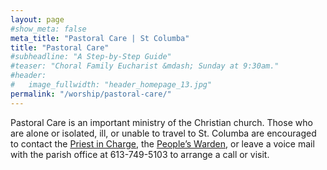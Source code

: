```yaml
---
layout: page
#show_meta: false
meta_title: "Pastoral Care | St Columba"
title: "Pastoral Care"
#subheadline: "A Step-by-Step Guide"
#teaser: "Choral Family Eucharist &mdash; Sunday at 9:30am."
#header:
#   image_fullwidth: "header_homepage_13.jpg"
permalink: "/worship/pastoral-care/"
---
```

Pastoral Care is an important ministry of the Christian church. Those who are alone or isolated, ill, or unable to travel to St. Columba are encouraged to contact the [Priest in Charge][1], the [People’s Warden][2], or leave a voice mail with the parish office at 613-749-5103 to arrange a call or visit.

 [1]: mailto:rector@stcolumbaottawa.ca
 [2]: mailto:peoples.warden@stcolumbaottawa.ca
